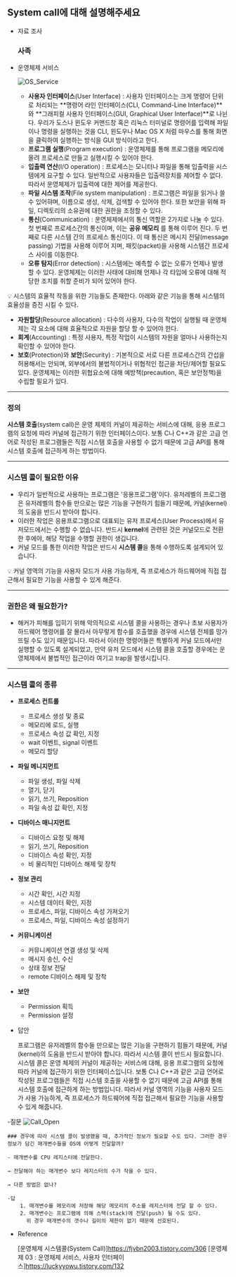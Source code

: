 ## System call에 대해 설명해주세요

- 자료 조사
    
    ### 사족

- 운영체제 서비스
    
    ![OS_Service](https://github.com/JungMunGyu/CS_interview_Study/blob/main/os&computer_structure/img/OS_Service.png?raw=true)
    
    - **사용자 인터페이스**(User Interface) : 사용자 인터페이스는 크게 명령어 단위로 처리되는 **명령어 라인 인터페이스(CLI, Command-Line Interface)**와 **그래피컬 사용자 인터페이스(GUI, Graphical User Interface)**로 나뉜다. 우리가 도스나 윈도우 커맨드창 혹은 리눅스 터미널로 명령어를 입력해 파일이나 명령을 실행하는 것을 CLI, 윈도우나 Mac OS X 처럼 마우스를 통해 화면을 클릭하여 실행하는 방식을 GUI 방식이라고 한다.
    - **프로그램 실행**(Program execution) : 운영체제를 통해 프로그램을 메모리에 올려 프로세스로 만들고 실행시킬 수 있어야 한다.
    - **입출력 연산**(I/O operation) : 프로세스는 모니터나 파일을 통해 입출력을 시스템에게 요구할 수 있다. 일반적으로 사용자들은 입출력장치를 제어할 수 없다. 따라서 운영체제가 입출력에 대한 제어를 제공한다.
    - **파일 시스템 조작**(File system manipulation) : 프로그램은 파일을 읽거나 쓸 수 있어햐며, 이름으로 생성, 삭제, 검색할 수 있어야 한다. 또한 보안을 위해 파일, 디렉토리의 소유권에 대한 권한을 조정할 수 있다.
    - **통신**(Communication) : 운영체제에서의 통신 역할은 2가지로 나눌 수 있다. 첫 번째로 프로세스간의 통신이며, 이는 **공유 메모리** 를 통해 이루어 진다. 두 번째로 다른 시스템 간의 프로세스 통신이다. 이 때 통신은 메시지 전달(message passing) 기법을 사용해 이루어 지며, 패킷(packet)을 사용해 시스템간 프로세스 사이를 이동한다.
    - **오류 탐지**(Error detection) : 시스템에는 예측할 수 없는 오류가 언제나 발생할 수 있다. 운영체제는 이러한 사태에 대비해 언제나 각 타입에 오류에 대해 적당한 조치를 취할 준비가 되어 있어야 한다.

<aside>
💡 시스템의 효율적 작동을 위한 기능들도 존재한다. 아래와 같은 기능을 통해 시스템의 효율성을 증진 시킬 수 있다.

- **자원할당**(Resource allocation) : 다수의 사용자, 다수의 작업이 실행될 때 운영체제는 각 요소에 대해 효율적으로 자원을 할당 할 수 있어야 한다.
- **회계**(Accounting) : 특정 사용자, 특정 작업이 시스템의 자원을 얼마나 사용하는지 확인할 수 있어야 한다.
- **보호**(Protection)와 **보안**(Security) : 기본적으로 서로 다른 프로세스간의 간섭을 허용해서는 안되며, 외부에서의 불법적이거나 위협적인 접근을 차단/제어할 필요도 있다. 운영체제는 이러한 위협요소에 대해 예방책(precaution, 혹은 보안정책)을 수립할 필요가 있다.
</aside>

---

### 정의

**시스템 호출**(system call)은 운영 체제의 커널이 제공하는 서비스에 대해, 응용 프로그램의 요청에 따라 커널에 접근하기 위한 인터페이스이다. 보통 C나 C++과 같은 고급 언어로 작성된 프로그램들은 직접 시스템 호출을 사용할 수 없기 때문에 고급 API를 통해 시스템 호출에 접근하게 하는 방법이다.

---

### 시스템 콜이 필요한 이유

- 우리가 일반적으로 사용하는 프로그램은 '응용프로그램'이다. 유저레벨의 프로그램은 유저레벨의 함수들 만으로는 많은 기능을 구현하기 힘들기 때문에, 커널(kernel)의 도움을 반드시 받아야 합니다.
- 이러한 작업은 응용프로그램으로 대표되는 유저 프로세스(User Process)에서 유저모드에서는 수행할 수 없습니다. 반드시 **kernel**에 관련된 것은 커널모드로 전환한 후에야, 해당 작업을 수행할 권한이 생깁니다.
- 커널 모드를 통한 이러한 작업은 반드시 **시스템 콜**을 통해 수행하도록 설계되어 있습니다.

<aside>
💡 커널 영역의 기능을 사용자 모드가 사용 가능하게,  즉 프로세스가 하드웨어에 직접 접근해서 필요한 기능을 사용할 수 있게 해준다.

</aside>

---

### 권한은 왜 필요한가?

- 해커가 피해를 입히기 위해 악의적으로 시스템 콜을 사용하는 경우나 초보 사용자가 하드웨어 명령어를 잘 몰라서 아무렇게 함수를 호출했을 경우에 시스템 전체를 망가뜨릴 수도 있기 때문입니다. 따라서 이러한 명령어들은 특별하게 커널 모드에서만 실행할 수 있도록 설계되었고, 만약 유저 모드에서 시스템 콜을 호출할 경우에는 운영체제에서 불법적인 접근이라 여기고 trap을 발생시킵니다.

---

### 시스템 콜의 종류

- **프로세스 컨트롤**
    - 프로세스 생성 및 종료
    - 메모리에 로드, 실행
    - 프로세스 속성 값 확인, 지정
    - wait 이벤트, signal 이벤트
    - 메모리 할당
- **파일 메니지먼트**
    - 파일 생성, 파일 삭제
    - 열기, 닫기
    - 읽기, 쓰기, Reposition
    - 파일 속성 값 확인, 지정
- **디바이스 매니지먼트**
    - 디바이스 요청 및 해제
    - 읽기, 쓰기, Reposition
    - 디바이스 속성 확인, 지정
    - 비 물리적인 디바이스 해제 및 장착
- **정보 관리**
    - 시간 확인, 시간 지정
    - 시스템 데이터 확인, 지정
    - 프로세스, 파일, 디바이스 속성 가져오기
    - 프로세스, 파일, 디바이스 속성 설정하기
- **커뮤니케이션**
    - 커뮤니케이션 연결 생성 및 삭제
    - 메시지 송신, 수신
    - 상태 정보 전달
    - remote 디바이스 해제 및 장착
- **보안**
    - Permission 획득
    - Permission 설정

- 답안
    
    프로그램은 유저레벨의 함수들 만으로는 많은 기능을 구현하기 힘들기 때문에, 커널(kernel)의 도움을 반드시 받아야 합니다. 따라서 시스템 콜이 반드시 필요합니다. 시스템 콜은 운영 체제의 커널이 제공하는 서비스에 대해, 응용 프로그램의 요청에 따라 커널에 접근하기 위한 인터페이스입니다. 보통 C나 C++과 같은 고급 언어로 작성된 프로그램들은 직접 시스템 호출을 사용할 수 없기 때문에 고급 API를 통해 시스템 호출에 접근하게 하는 방법입니다. 따라서 커널 영역의 기능을 사용자 모드가 사용 가능하게,  즉 프로세스가 하드웨어에 직접 접근해서 필요한 기능을 사용할 수 있게 해줍니다.
    
-질문
    ![Call_Open](https://github.com/JungMunGyu/CS_interview_Study/blob/main/os&computer_structure/img/Call_Open.png?raw=true)

    ### 경우에 따라 시스템 콜이 발생했을 때, 추가적인 정보가 필요할 수도 있다. 그러한 경우 정보가 담긴 매개변수들을 OS에 어떻게 전달할까?

    - 매개변수를 CPU 레지스터에 전달한다.
    
    → 전달해야 하는 매개변수 보다 레지스터의 수가 작을 수 있다.
    
    → 다른 방법은 없나?
    
    -답
        1. 매개변수를 메모리에 저장해 해당 메모리의 주소를 레지스터에 전달 할 수 있다.
        2. 매개변수는 프로그램에 의해 스택(stack)에 전달(push) 될 수도 있다.
          위 경우 매개변수의 갯수나 길이의 제한이 없기 때문에 선호된다.
          
- Reference
    
    [운영체제 시스템콜(System Call)]https://fjvbn2003.tistory.com/306
    [운영체제 03 : 운영채제 서비스, 사용자 인터페이스]https://luckyyowu.tistory.com/132
